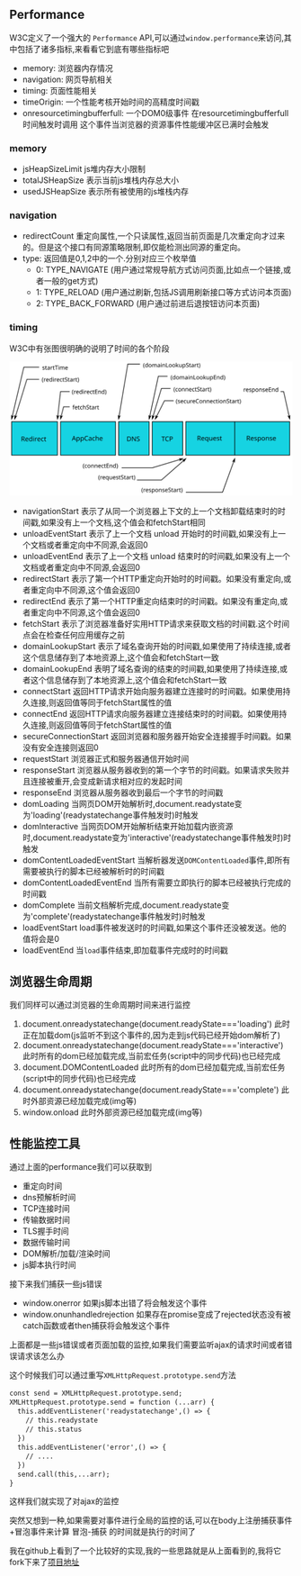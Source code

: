 ## Performance
W3C定义了一个强大的 `Performance` API,可以通过`window.performance`来访问,其中包括了诸多指标,来看看它到底有哪些指标吧

- memory: 浏览器内存情况
- navigation: 网页导航相关
- timing: 页面性能相关
- timeOrigin: 一个性能考核开始时间的高精度时间戳
- onresourcetimingbufferfull: 一个DOM0级事件 在resourcetimingbufferfull时间触发时调用 这个事件当浏览器的资源事件性能缓冲区已满时会触发

### memory
- jsHeapSizeLimit js堆内存大小限制
- totalJSHeapSize 表示当前js堆栈内存总大小
- usedJSHeapSize 表示所有被使用的js堆栈内存
### navigation
- redirectCount 重定向属性,一个只读属性,返回当前页面是几次重定向才过来的。但是这个接口有同源策略限制,即仅能检测出同源的重定向。
- type: 返回值是0,1,2中的一个.分别对应三个枚举值
   - 0: TYPE_NAVIGATE (用户通过常规导航方式访问页面,比如点一个链接,或者一般的get方式)
   - 1: TYPE_RELOAD (用户通过刷新,包括JS调用刷新接口等方式访问本页面)
   - 2: TYPE_BACK_FORWARD (用户通过前进后退按钮访问本页面)
### timing
W3C中有张图很明确的说明了时间的各个阶段

![进程模型](./pic/time.svg)

- navigationStart 表示了从同一个浏览器上下文的上一个文档卸载结束时的时间戳,如果没有上一个文档,这个值会和fetchStart相同
- unloadEventStart 表示了上一个文档 unload 开始时的时间戳,如果没有上一个文档或者重定向中不同源,会返回0
- unloadEventEnd 表示了上一个文档 unload 结束时的时间戳,如果没有上一个文档或者重定向中不同源,会返回0
- redirectStart 表示了第一个HTTP重定向开始时的时间戳。如果没有重定向,或者重定向中不同源,这个值会返回0
- redirectEnd 表示了第一个HTTP重定向结束时的时间戳。如果没有重定向,或者重定向中不同源,这个值会返回0
- fetchStart 表示了浏览器准备好实用HTTP请求来获取文档的时间戳.这个时间点会在检查任何应用缓存之前
- domainLookupStart 表示了域名查询开始的时间戳,如果使用了持续连接,或者这个信息储存到了本地资源上,这个值会和fetchStart一致
- domainLookupEnd 表明了域名查询的结束的时间戳,如果使用了持续连接,或者这个信息储存到了本地资源上,这个值会和fetchStart一致
- connectStart 返回HTTP请求开始向服务器建立连接时的时间戳。如果使用持久连接,则返回值等同于fetchStart属性的值
- connectEnd 返回HTTP请求向服务器建立连接结束时的时间戳。如果使用持久连接,则返回值等同于fetchStart属性的值
- secureConnectionStart 返回浏览器和服务器开始安全连接握手时间戳。如果没有安全连接则返回0
- requestStart 浏览器正式和服务器通信开始时间
- responseStart 浏览器从服务器收到的第一个字节的时间戳。如果请求失败并且连接被重开,会变成新请求相对应的发起时间
- responseEnd 浏览器从服务器收到最后一个字节的时间戳
- domLoading 当网页DOM开始解析时,document.readystate变为'loading'(readystatechange事件触发时)时触发
- domInteractive 当网页DOM开始解析结束开始加载内嵌资源时,document.readystate变为'interactive'(readystatechange事件触发时)时触发
- domContentLoadedEventStart 当解析器发送`DOMContentLoaded`事件,即所有需要被执行的脚本已经被解析时的时间戳
- domContentLoadedEventEnd 当所有需要立即执行的脚本已经被执行完成的时间戳
- domComplete 当前文档解析完成,document.readystate变为'complete'(readystatechange事件触发时)时触发
- loadEventStart load事件被发送时的时间戳,如果这个事件还没被发送。他的值将会是0
- loadEventEnd 当`load`事件结束,即加载事件完成时的时间戳


## 浏览器生命周期
我们同样可以通过浏览器的生命周期时间来进行监控

1. document.onreadystatechange(document.readyState==='loading') 此时正在加载dom(js监听不到这个事件的,因为走到js代码已经开始dom解析了)
2. document.onreadystatechange(document.readyState==='interactive') 此时所有的dom已经加载完成,当前宏任务(script中的同步代码)也已经完成
3. document.DOMContentLoaded 此时所有的dom已经加载完成,当前宏任务(script中的同步代码)也已经完成
4. document.onreadystatechange(document.readyState==='complete') 此时外部资源已经加载完成(img等)
5. window.onload  此时外部资源已经加载完成(img等)
## 性能监控工具
通过上面的performance我们可以获取到
- 重定向时间
- dns预解析时间
- TCP连接时间
- 传输数据时间
- TLS握手时间
- 数据传输时间
- DOM解析/加载/渲染时间
- js脚本执行时间

接下来我们捕获一些js错误

- window.onerror 如果js脚本出错了将会触发这个事件
- window.onunhandledrejection 如果存在promise变成了rejected状态没有被catch函数或者then捕获将会触发这个事件

上面都是一些js错误或者页面加载的监控,如果我们需要监听ajax的请求时间或者错误请求该怎么办

这个时候我们可以通过重写`XMLHttpRequest.prototype.send`方法
```
const send = XMLHttpRequest.prototype.send;
XMLHttpRequest.prototype.send = function (...arr) {
  this.addEventListener('readystatechange',() => {
    // this.readystate
    // this.status
  })
  this.addEventListener('error',() => {
    // ....
  })
  send.call(this,...arr);
}
```
这样我们就实现了对ajax的监控

突然又想到一种,如果需要对事件进行全局的监控的话,可以在body上注册捕获事件+冒泡事件来计算 冒泡-捕获 的时间就是执行的时间了 

我在github上看到了一个比较好的实现,我的一些思路就是从上面看到的,我将它fork下来了[项目地址](https://github.com/ChunchunIsMe/monitorjs_horse)

